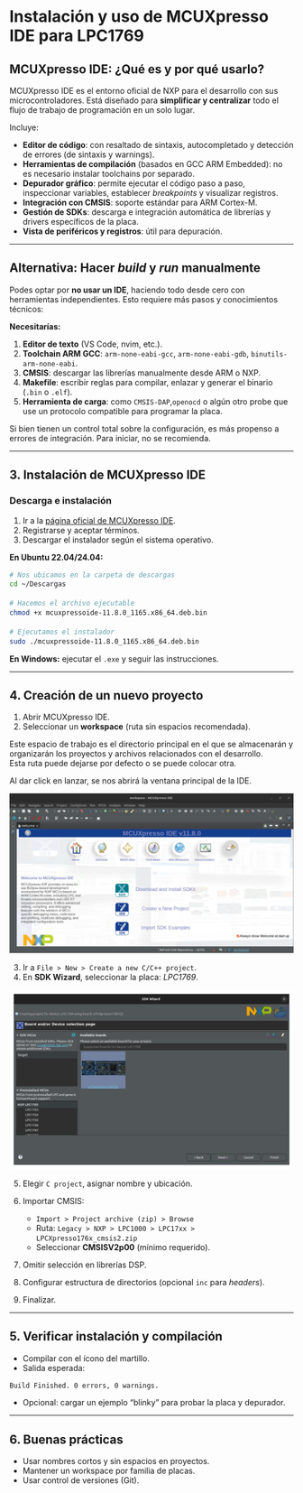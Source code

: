 # Instalación y uso de MCUXpresso IDE para LPC1769

## MCUXpresso IDE: ¿Qué es y por qué usarlo?

MCUXpresso IDE es el entorno oficial de NXP para el desarrollo con sus microcontroladores.
Está diseñado para **simplificar y centralizar** todo el flujo de trabajo de programación en un solo lugar.

Incluye:

* **Editor de código**: con resaltado de sintaxis, autocompletado y detección de errores (de sintaxis y warnings).
* **Herramientas de compilación** (basados en GCC ARM Embedded): no es necesario instalar toolchains por separado.
* **Depurador gráfico**: permite ejecutar el código paso a paso, inspeccionar variables, establecer *breakpoints* y visualizar registros.
* **Integración con CMSIS**: soporte estándar para ARM Cortex-M.
* **Gestión de SDKs**: descarga e integración automática de librerías y drivers específicos de la placa.
* **Vista de periféricos y registros**: útil para depuración.

---

## Alternativa: Hacer *build* y *run* manualmente

Podes optar por **no usar un IDE**, haciendo todo desde cero con herramientas independientes.
Esto requiere más pasos y conocimientos técnicos:

**Necesitarías:**

1. **Editor de texto** (VS Code, nvim, etc.).
2. **Toolchain ARM GCC**: `arm-none-eabi-gcc`, `arm-none-eabi-gdb`, `binutils-arm-none-eabi`.
3. **CMSIS**: descargar las librerías manualmente desde ARM o NXP.
4. **Makefile**: escribir reglas para compilar, enlazar y generar el binario (`.bin` o `.elf`).
5. **Herramienta de carga**: como `CMSIS-DAP`,`openocd` o algún otro probe que use un protocolo compatible para programar la placa.  

Si bien tienen un control total sobre la configuración, es más propenso a errores de integración.
Para iniciar, no se recomienda.

---

## 3. Instalación de MCUXpresso IDE
 
### Descarga e instalación

1. Ir a la [página oficial de MCUXpresso IDE](https://www.nxp.com/design/software/development-software/mcuxpresso-software-and-tools-/mcuxpresso-integrated-development-environment-ide:MCUXpresso-IDE).
2. Registrarse y aceptar términos.
3. Descargar el instalador según el sistema operativo.

**En Ubuntu 22.04/24.04:**

```bash
# Nos ubicamos en la carpeta de descargas
cd ~/Descargas

# Hacemos el archivo ejecutable
chmod +x mcuxpressoide-11.8.0_1165.x86_64.deb.bin

# Ejecutamos el instalador
sudo ./mcuxpressoide-11.8.0_1165.x86_64.deb.bin
```

**En Windows:** ejecutar el `.exe` y seguir las instrucciones.

---

## 4. Creación de un nuevo proyecto

1. Abrir MCUXpresso IDE.
2. Seleccionar un **workspace** (ruta sin espacios recomendada).

Este espacio de trabajo es el directorio principal en el que se almacenarán y organizarán los proyectos y archivos relacionados con el desarrollo.   
    Esta ruta puede dejarse por defecto o se puede colocar otra.

Al dar click en lanzar, se nos abrirá la ventana principal de la IDE.

![alt text](./img/ide.png)


3. Ir a `File > New > Create a new C/C++ project`.
4. En **SDK Wizard**, seleccionar la placa: *LPC1769*.

![alt text](./img/ide-1.png)

5. Elegir `C project`, asignar nombre y ubicación.
6. Importar CMSIS:

   * `Import > Project archive (zip) > Browse`
   * Ruta: `Legacy > NXP > LPC1000 > LPC17xx > LPCXpresso176x_cmsis2.zip`
   * Seleccionar **CMSISV2p00** (mínimo requerido).

7. Omitir selección en librerías DSP.
8. Configurar estructura de directorios (opcional `inc` para *headers*).
9. Finalizar.

---

## 5. Verificar instalación y compilación

* Compilar con el ícono del martillo.
* Salida esperada:

```bash
Build Finished. 0 errors, 0 warnings.
```

* Opcional: cargar un ejemplo “blinky” para probar la placa y depurador.

---

## 6. Buenas prácticas

* Usar nombres cortos y sin espacios en proyectos.
* Mantener un workspace por familia de placas. 
* Usar control de versiones (Git).
 

